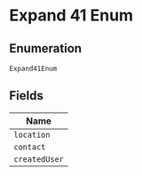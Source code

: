 
# Expand 41 Enum

## Enumeration

`Expand41Enum`

## Fields

| Name |
|  --- |
| `location` |
| `contact` |
| `createdUser` |

